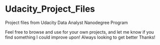 # Udacity_Project_Files
Project files from Udacity Data Analyst Nanodegree Program

Feel free to browse and use for your own projects, and let me know if you find something I could improve upon! Always looking to get better
Thanks!
